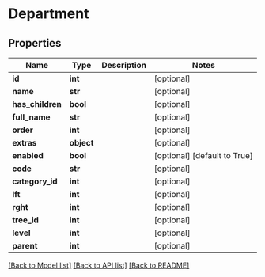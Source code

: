 # Department

## Properties
Name | Type | Description | Notes
------------ | ------------- | ------------- | -------------
**id** | **int** |  | [optional] 
**name** | **str** |  | [optional] 
**has_children** | **bool** |  | [optional] 
**full_name** | **str** |  | [optional] 
**order** | **int** |  | [optional] 
**extras** | **object** |  | [optional] 
**enabled** | **bool** |  | [optional] [default to True]
**code** | **str** |  | [optional] 
**category_id** | **int** |  | [optional] 
**lft** | **int** |  | [optional] 
**rght** | **int** |  | [optional] 
**tree_id** | **int** |  | [optional] 
**level** | **int** |  | [optional] 
**parent** | **int** |  | [optional] 

[[Back to Model list]](../README.md#documentation-for-models) [[Back to API list]](../README.md#documentation-for-api-endpoints) [[Back to README]](../README.md)

